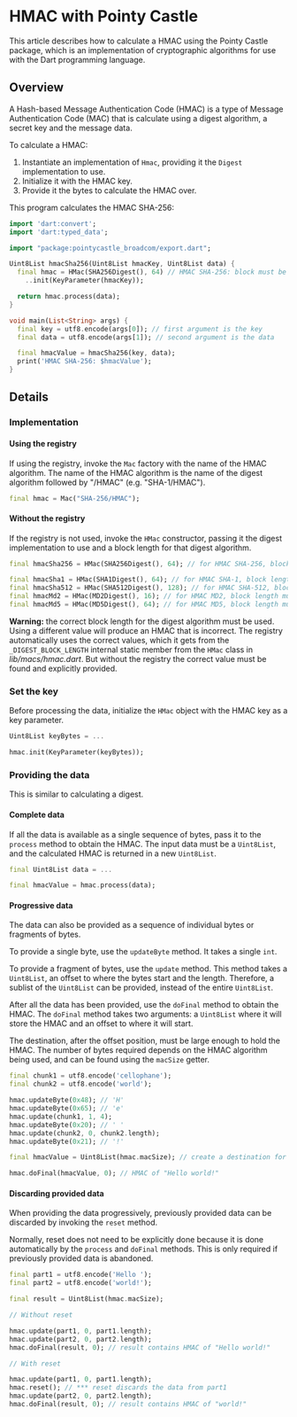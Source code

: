 # HMAC with Pointy Castle

This article describes how to calculate a HMAC using the Pointy Castle
package, which is an implementation of cryptographic algorithms for
use with the Dart programming language.

## Overview

A Hash-based Message Authentication Code (HMAC) is a type of Message
Authentication Code (MAC) that is calculate using a digest algorithm,
a secret key and the message data.

To calculate a HMAC:

1. Instantiate an implementation of `Hmac`, providing it the `Digest` implementation to use.
2. Initialize it with the HMAC key.
2. Provide it the bytes to calculate the HMAC over.

This program calculates the HMAC SHA-256:

```dart
import 'dart:convert';
import 'dart:typed_data';

import "package:pointycastle_broadcom/export.dart";

Uint8List hmacSha256(Uint8List hmacKey, Uint8List data) {
  final hmac = HMac(SHA256Digest(), 64) // HMAC SHA-256: block must be 64 bytes
    ..init(KeyParameter(hmacKey));

  return hmac.process(data);
}

void main(List<String> args) {
  final key = utf8.encode(args[0]); // first argument is the key
  final data = utf8.encode(args[1]); // second argument is the data

  final hmacValue = hmacSha256(key, data);
  print('HMAC SHA-256: $hmacValue');
}
```

## Details

### Implementation

#### Using the registry

If using the registry, invoke the `Mac` factory with the name of the
HMAC algorithm. The name of the HMAC algorithm is the name of the
digest algorithm followed by "/HMAC" (e.g. "SHA-1/HMAC").

```dart
final hmac = Mac("SHA-256/HMAC");
```

#### Without the registry

If the registry is not used, invoke the `HMac` constructor, passing it
the digest implementation to use and a block length for that digest
algorithm.

```dart
final hmacSha256 = HMac(SHA256Digest(), 64); // for HMAC SHA-256, block length must be 64

final hmacSha1 = HMac(SHA1Digest(), 64); // for HMAC SHA-1, block length must be 64
final hmacSha512 = HMac(SHA512Digest(), 128); // for HMAC SHA-512, block length must be 128
final hmacMd2 = HMac(MD2Digest(), 16); // for HMAC MD2, block length must be 16
final hmacMd5 = HMac(MD5Digest(), 64); // for HMAC MD5, block length must be 64
```

**Warning:** the correct block length for the digest algorithm must be
used. Using a different value will produce an HMAC that is incorrect.
The registry automatically uses the correct values, which it gets from
the `_DIGEST_BLOCK_LENGTH` internal static member from the `HMac` class
in _lib/macs/hmac.dart_. But without the registry the correct value
must be found and explicitly provided.

### Set the key

Before processing the data, initialize the `HMac` object with the HMAC key
as a key parameter.

```dart
Uint8List keyBytes = ...

hmac.init(KeyParameter(keyBytes));
```

### Providing the data

This is similar to calculating a digest.

#### Complete data

If all the data is available as a single sequence of bytes, pass it to
the `process` method to obtain the HMAC. The input data must be a
`Uint8List`, and the calculated HMAC is returned in a new `Uint8List`.

```dart
final Uint8List data = ...

final hmacValue = hmac.process(data);
```

#### Progressive data

The data can also be provided as a sequence of individual bytes or
fragments of bytes.

To provide a single byte, use the `updateByte` method. It takes a single `int`.

To provide a fragment of bytes, use the `update` method. This method
takes a `Uint8List`, an offset to where the bytes start and the
length. Therefore, a sublist of the `Uint8List` can be provided, instead
of the entire `Uint8List`.

After all the data has been provided, use the `doFinal` method to obtain the
HMAC. The `doFinal` method takes two arguments: a `Uint8List` where it will
store the HMAC and an offset to where it will start.

The destination, after the offset position, must be large enough to
hold the HMAC.  The number of bytes required depends on the HMAC
algorithm being used, and can be found using the `macSize` getter.

```dart
final chunk1 = utf8.encode('cellophane');
final chunk2 = utf8.encode('world');

hmac.updateByte(0x48); // 'H'
hmac.updateByte(0x65); // 'e'
hmac.update(chunk1, 1, 4);
hmac.updateByte(0x20); // ' '
hmac.update(chunk2, 0, chunk2.length);
hmac.updateByte(0x21); // '!'

final hmacValue = Uint8List(hmac.macSize); // create a destination for storing the HMAC

hmac.doFinal(hmacValue, 0); // HMAC of "Hello world!"
```

#### Discarding provided data

When providing the data progressively, previously provided data can be
discarded by invoking the `reset` method.

Normally, reset does not need to be explicitly done because it is done
automatically by the `process` and `doFinal` methods.  This is only
required if previously provided data is abandoned.

```dart
final part1 = utf8.encode('Hello ');
final part2 = utf8.encode('world!');

final result = Uint8List(hmac.macSize);

// Without reset

hmac.update(part1, 0, part1.length);
hmac.update(part2, 0, part2.length);
hmac.doFinal(result, 0); // result contains HMAC of "Hello world!"

// With reset

hmac.update(part1, 0, part1.length);
hmac.reset(); // *** reset discards the data from part1
hmac.update(part2, 0, part2.length);
hmac.doFinal(result, 0); // result contains HMAC of "world!"
```
